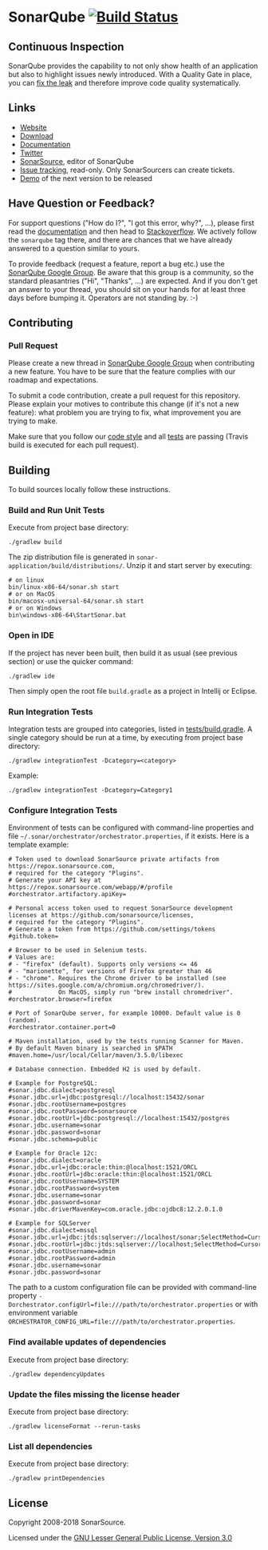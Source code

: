 SonarQube [![Build Status](https://travis-ci.org/SonarSource/sonarqube.svg?branch=master)](https://travis-ci.org/SonarSource/sonarqube)
=========

Continuous Inspection
---------------------
SonarQube provides the capability to not only show health of an application but also to highlight issues newly introduced. With a Quality Gate in place, you can [fix the leak](https://blog.sonarsource.com/water-leak-changes-the-game-for-technical-debt-management) and therefore improve code quality systematically.

Links
-----

* [Website](https://www.sonarqube.org)
* [Download](https://www.sonarqube.org/downloads/)
* [Documentation](https://docs.sonarqube.org)
* [Twitter](https://twitter.com/SonarQube)
* [SonarSource](https://www.sonarsource.com), editor of SonarQube
* [Issue tracking](https://jira.sonarsource.com/browse/SONAR/), read-only. Only SonarSourcers can create tickets.
* [Demo](https://next.sonarqube.com/sonarqube/dashboard?id=org.sonarsource.sonarqube%3Asonarqube) of the next version to be released

Have Question or Feedback?
--------------------------

For support questions ("How do I?", "I got this error, why?", ...), please first read the [documentation](https://docs.sonarqube.org) and then head to [Stackoverflow](http://stackoverflow.com/questions/tagged/sonarqube). We actively follow the `sonarqube` tag there, and there are chances that we have already answered to a question similar to yours. 

To provide feedback (request a feature, report a bug etc.) use the [SonarQube Google Group](https://groups.google.com/forum/#!forum/sonarqube). Be aware that this group is a community, so the standard pleasantries ("Hi", "Thanks", ...) are expected. And if you don't get an answer to your thread, you should sit on your hands for at least three days before bumping it. Operators are not standing by. :-)


Contributing
------------

### Pull Request

Please create a new thread in [SonarQube Google Group](https://groups.google.com/forum/#!forum/sonarqube) when contributing a new feature. You have to be sure that the feature complies with our roadmap and expectations. 

To submit a code contribution, create a pull request for this repository. Please explain your motives to contribute this change (if it's not a new feature): what problem you are trying to fix, what improvement you are trying to make.

Make sure that you follow our [code style](https://github.com/SonarSource/sonar-developer-toolset#code-style) and all [tests](#testing) are passing (Travis build is executed for each pull request).


Building
--------

To build sources locally follow these instructions.

### Build and Run Unit Tests

Execute from project base directory:

    ./gradlew build

The zip distribution file is generated in `sonar-application/build/distributions/`. Unzip it and start server by executing:

    # on linux
    bin/linux-x86-64/sonar.sh start 
    # or on MacOS
    bin/macosx-universal-64/sonar.sh start
    # or on Windows
    bin\windows-x86-64\StartSonar.bat 

### Open in IDE

If the project has never been built, then build it as usual (see previous section) or use the quicker command:

    ./gradlew ide
    
Then simply open the root file `build.gradle` as a project in Intellij or Eclipse.

### Run Integration Tests

Integration tests are grouped into categories, listed in [tests/build.gradle]().
A single category should be run at a time, by executing from project base directory: 

    ./gradlew integrationTest -Dcategory=<category>
    
Example:

    ./gradlew integrationTest -Dcategory=Category1
    
### Configure Integration Tests

Environment of tests can be configured with command-line properties and file `~/.sonar/orchestrator/orchestrator.properties`, if it exists.
Here is a template example:

    # Token used to download SonarSource private artifacts from https://repox.sonarsource.com,
    # required for the category "Plugins".
    # Generate your API key at https://repox.sonarsource.com/webapp/#/profile
    #orchestrator.artifactory.apiKey=

    # Personal access token used to request SonarSource development licenses at https://github.com/sonarsource/licenses,
    # required for the category "Plugins". 
    # Generate a token from https://github.com/settings/tokens
    #github.token=
      
    # Browser to be used in Selenium tests. 
    # Values are:  
    # - "firefox" (default). Supports only versions <= 46
    # - "marionette", for versions of Firefox greater than 46
    # - "chrome". Requires the Chrome driver to be installed (see https://sites.google.com/a/chromium.org/chromedriver/). 
    #             On MacOS, simply run "brew install chromedriver".
    #orchestrator.browser=firefox
    
    # Port of SonarQube server, for example 10000. Default value is 0 (random).
    #orchestrator.container.port=0
    
    # Maven installation, used by the tests running Scanner for Maven.
    # By default Maven binary is searched in $PATH
    #maven.home=/usr/local/Cellar/maven/3.5.0/libexec
    
    # Database connection. Embedded H2 is used by default.
   
    # Example for PostgreSQL:
    #sonar.jdbc.dialect=postgresql
    #sonar.jdbc.url=jdbc:postgresql://localhost:15432/sonar
    #sonar.jdbc.rootUsername=postgres
    #sonar.jdbc.rootPassword=sonarsource
    #sonar.jdbc.rootUrl=jdbc:postgresql://localhost:15432/postgres
    #sonar.jdbc.username=sonar
    #sonar.jdbc.password=sonar    
    #sonar.jdbc.schema=public
    
    # Example for Oracle 12c:
    #sonar.jdbc.dialect=oracle
    #sonar.jdbc.url=jdbc:oracle:thin:@localhost:1521/ORCL
    #sonar.jdbc.rootUrl=jdbc:oracle:thin:@localhost:1521/ORCL
    #sonar.jdbc.rootUsername=SYSTEM
    #sonar.jdbc.rootPassword=system
    #sonar.jdbc.username=sonar
    #sonar.jdbc.password=sonar
    #sonar.jdbc.driverMavenKey=com.oracle.jdbc:ojdbc8:12.2.0.1.0
    
    # Example for SQLServer
    #sonar.jdbc.dialect=mssql
    #sonar.jdbc.url=jdbc:jtds:sqlserver://localhost/sonar;SelectMethod=Cursor
    #sonar.jdbc.rootUrl=jdbc:jtds:sqlserver://localhost;SelectMethod=Cursor
    #sonar.jdbc.rootUsername=admin
    #sonar.jdbc.rootPassword=admin
    #sonar.jdbc.username=sonar
    #sonar.jdbc.password=sonar
    
The path to a custom configuration file can be provided with command-line property `-Dorchestrator.configUrl=file:///path/to/orchestrator.properties` or with
environment variable `ORCHESTRATOR_CONFIG_URL=file:///path/to/orchestrator.properties`.

### Find available updates of dependencies

Execute from project base directory:

    ./gradlew dependencyUpdates

### Update the files missing the license header

Execute from project base directory:

    ./gradlew licenseFormat --rerun-tasks
    
### List all dependencies

Execute from project base directory:

    ./gradlew printDependencies
    

License
-------

Copyright 2008-2018 SonarSource.

Licensed under the [GNU Lesser General Public License, Version 3.0](https://www.gnu.org/licenses/lgpl.txt)
